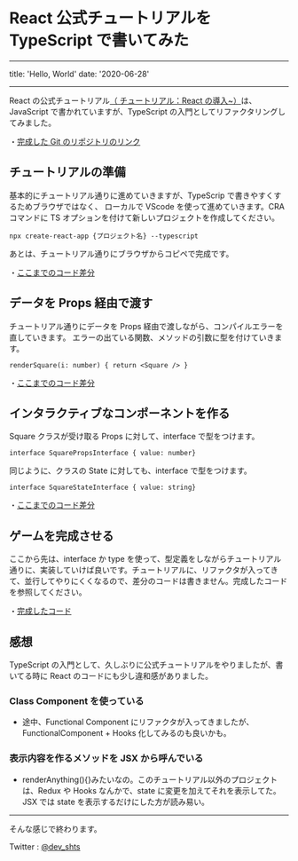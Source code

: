 # React 公式チュートリアルを TypeScript で書いてみた

---

title: 'Hello, World'
date: '2020-06-28'

---

React の公式チュートリアル[（ チュートリアル：React の導入~）](https://ja.reactjs.org/tutorial/tutorial.html)は、JavaScript で書かれていますが、TypeScript の入門としてリファクタリングしてみました。

・[完成した Git のリポジトリのリンク ](https://github.com/shinnshi/react-ts-tutorial)

## チュートリアルの準備

基本的にチュートリアル通りに進めていきますが、TypeScrip で書きやすくするためブラウザではなく、
ローカルで VScode を使って進めていきます。CRA コマンドに TS オプションを付けて新しいプロジェクトを作成してください。

```
npx create-react-app {プロジェクト名} --typescript
```

あとは、チュートリアル通りにブラウザからコピペで完成です。

・[ここまでのコード差分](https://github.com/shinnshi/react-ts-tutorial/commit/35a549ef5f486238818513cef8281801401c74cf)

## データを Props 経由で渡す

チュートリアル通りにデータを Props 経由で渡しながら、コンパイルエラーを直していきます。
エラーの出ている関数、メソッドの引数に型を付けていきます。

```
renderSquare(i: number) { return <Square /> }
```

・[ここまでのコード差分](https://github.com/shinnshi/react-ts-tutorial/commit/ea40124c966f7040282efa6c862c5170b91808fa)

## インタラクティブなコンポーネントを作る

Square クラスが受け取る Props に対して、interface で型をつけます。

```
interface SquarePropsInterface { value: number}
```

同じように、クラスの State に対しても、interface で型をつけます。

```
interface SquareStateInterface { value: string}
```

・[ここまでのコード差分](https://github.com/shinnshi/react-ts-tutorial/commit/a8ac811b4321870f87a500a88860212ce73f013c)

## ゲームを完成させる

ここから先は、interface か type を使って、型定義をしながらチュートリアル通りに、実装していけば良いです。チュートリアルに、リファクタが入ってきて、並行してやりにくくなるので、差分のコードは書きません。完成したコードを参照してください。

・[完成したコード](https://github.com/shinnshi/react-ts-tutorial/commit/004a151ed51a3e7e811798cfc0262eda43ea8b7a)

## 感想

TypeScript の入門として、久しぶりに公式チュートリアルをやりましたが、書いてる時に React のコードにも少し違和感がありました。

### Class Component を使っている

- 途中、Functional Component にリファクタが入ってきましたが、FunctionalComponent + Hooks 化してみるのも良いかも。

### 表示内容を作るメソッドを JSX から呼んでいる

- renderAnything(){}みたいなの。このチュートリアル以外のプロジェクトは、Redux や Hooks なんかで、state に変更を加えてそれを表示してた。JSX では state を表示するだけにした方が読み易い。

---

そんな感じで終わります。

Twitter : [@dev_shts](https://twitter.com/dev_shts)
